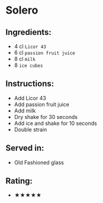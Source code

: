 # Solero

## Ingredients:
- 4 cl `Licor 43`
- 6 cl `passion fruit juice`
- 8 cl `milk`
- 8 `ice cubes`

## Instructions:
- Add Licor 43
- Add passion fruit juice
- Add milk
- Dry shake for 30 seconds
- Add ice and shake for 10 seconds
- Double strain

## Served in:
- Old Fashioned glass

## Rating:
- ★★★★★